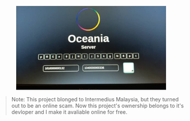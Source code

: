 <p align="center"><img src="https://raw.githubusercontent.com/abhaywani114/opossum/main/public/images/IMG-20210318-WA0033.jpg" width="400"></p>

> Note: This project blonged to Intermedius Malaysia, but they turned out to be an online scam. Now this project's ownership belongs to it's devloper and I make it avaliable online for free.


